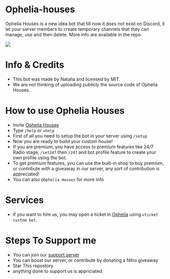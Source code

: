 # Ophelia-houses
Ophelia Houses is a new idea bot that till now it does not exist on Discord, it let your server members to create temporary channels that they can manage, use and then delete. More info are available in the repo.

![](https://i.imgur.com/NykaBjN.png)

# Info & Credits
- This bot was made by Natalia and licensed by MIT.
- We are not thinking of uploading publicly the source code of Ophelia Houses.


# How to use Ophelia Houses
- Invite [Ophelia Houses](https://discord.com/api/oauth2/authorize?client_id=968487683171180545&permissions=8&scope=bot%20applications.commands) 
- Type `/help` or `=help`
- First of all you need to setup the bot in your server using `/setup`
- Now you are ready to build your custom house!
- If you are premium, you have access to premium features like 24/7 Radio stage, `/set247` then `/247` and bot profile feature to create your own profile using the bot.
- To get premium features, you can use the built-in shop to buy premium, or contribute with a giveaway in our server, any sort of contribution is appreciated!
- You can also `@Ophelia Houses` for more info


# Services
- if you want to hire us, you may open a ticket in [Ophelia](https://discord.gg/ophelia) using `=ticket custom bot`.


# Steps To Support me
- You can join our [support server](https://discord.gg/ophelia)
- You can boost our server, or contribute by donating a Nitro giveaway
- Star This repostory
- anything done to support us is appriciated. 
